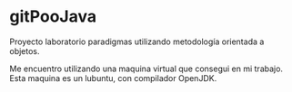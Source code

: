 # gitPooJava
Proyecto laboratorio paradigmas utilizando metodología orientada a objetos.

Me encuentro utilizando una maquina virtual que consegui en mi trabajo. Esta maquina es un lubuntu, con compilador OpenJDK.



